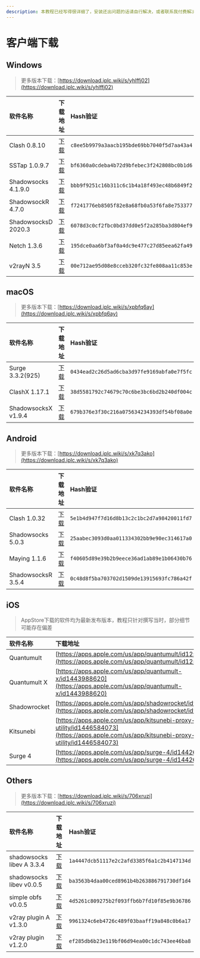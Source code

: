```yaml
---
description: 本教程已经写得很详细了，安装还出问题的话请自行解决，或者联系我付费解决
---
```


# 客户端下载

## Windows

> 更多版本下载：[https://download.iplc.wiki/s/yhlffj02](https://download.iplc.wiki/s/yhlffj02)

| 软件名称 | 下载地址 | Hash验证 |
| :--- | :--- | :--- |
| Clash 0.8.10 | [下载](https://download.iplc.wiki/s/b1a37iq4) | `c8ee5b9979a3aacb195bde69bb7040f5d7aa43a4` |
| SSTap 1.0.9.7 | [下载](https://download.iplc.wiki/s/n0qipi5o) | `bf6360a0cdeba4b72d9bfebec3f242808bc0b1d6` |
| Shadowsocks 4.1.9.0 | [下载](https://download.iplc.wiki/s/vf4csmhk) | `bbb9f9251c16b311c6c1b4a18f493ec48b6849f2` |
| ShadowsockR 4.7.0 | [下载](https://download.iplc.wiki/s/8pkeipv5) | `f7241776eb8505f82e8a68fb0a53f6fa8e753377` |
| ShadowsocksD 2020.3 | [下载](https://download.iplc.wiki/s/wc0rsgv2) | `6078d3c0cf2fbc0bd37dd0e5f2a285ba3d804ef9` |
| Netch 1.3.6 | [下载](https://download.iplc.wiki/s/dt3ciy44) | `195dce0aa6bf3af0a4dc9e477c27d85eea62fa49` |
| v2rayN 3.5 | [下载](https://download.iplc.wiki/s/qcg9x0lt) | `00e712ae95d08e8cceb320fc32fe808aa11c853e` |

## macOS

> 更多版本下载：[https://download.iplc.wiki/s/xpbfq6ay](https://download.iplc.wiki/s/xpbfq6ay)

| 软件名称 | 下载地址 | Hash验证 |
| :--- | :--- | :--- |
| Surge 3.3.2\(925\) | [下载](https://download.iplc.wiki/s/ved3zvf4) | `0434ead2c26d5ad6cba3d97fe9169abfa0e7f5fc` |
| ClashX 1.17.1 | [下载](https://download.iplc.wiki/s/jq06pcwr) | `38d5581792c74679c70c6be3bc6bd2b240df004c` |
| ShadowsocksX v1.9.4 | [下载](https://download.iplc.wiki/s/dskyns60) | `679b376e3f30c216a075634234393df54bf08a0e` |

## Android

> 更多版本下载：[https://download.iplc.wiki/s/xk7q3ako](https://download.iplc.wiki/s/xk7q3ako)

| 软件名称 | 下载地址 | Hash验证 |
| :--- | :--- | :--- |
| Clash 1.0.32 | [下载](https://download.iplc.wiki/s/aiyu6gej) | `5e1b4d947f7d16d8b13c2c1bc2d7a98420011fd7` |
| Shadowsocks 5.0.3 | [下载](https://download.iplc.wiki/s/uinbhekm) | `25aabec3093d0aa011334302bb9e90ec314617a0` |
| Maying 1.1.6 | [下载](https://download.iplc.wiki/s/ulzos0c3) | `f40605d89e39b2b9eece36ad1ab89e1b06430b76` |
| ShadowsocksR 3.5.4 | [下载](https://download.iplc.wiki/s/mtajieab) | `0c48d8f5ba703702d1509de13915693fc786a42f` |

## iOS

> AppStore下载的软件均为最新发布版本，教程只针对撰写当时，部分细节可能存在偏差

| 软件名称 | 下载地址 |
| :--- | :--- |
| Quantumult | [https://apps.apple.com/us/app/quantumult/id1252015438](https://apps.apple.com/us/app/quantumult/id1252015438) |
| Quantumult X | [https://apps.apple.com/us/app/quantumult-x/id1443988620](https://apps.apple.com/us/app/quantumult-x/id1443988620) |
| Shadowrocket | [https://apps.apple.com/us/app/shadowrocket/id932747118](https://apps.apple.com/us/app/shadowrocket/id932747118) |
| Kitsunebi | [https://apps.apple.com/us/app/kitsunebi-proxy-utility/id1446584073](https://apps.apple.com/us/app/kitsunebi-proxy-utility/id1446584073) |
| Surge 4 | [https://apps.apple.com/us/app/surge-4/id1442620678](https://apps.apple.com/us/app/surge-4/id1442620678) |

## Others

> 更多版本下载：[https://download.iplc.wiki/s/706xruzi](https://download.iplc.wiki/s/706xruzi)

| 软件名称 | 下载地址 | Hash验证 |
| :--- | :--- | :--- |
| shadowsocks libev A 3.3.4 | [下载](https://download.iplc.wiki/s/sjc6zbec) | `1a4447dcb51117e2c2afd3385f6a1c2b4147134d` |
| shadowsocks libev v0.0.5 | [下载](https://download.iplc.wiki/s/qqtwtyvi) | `ba3563b4daa00ced8961b4b263886791730df1d4` |
| simple obfs v0.0.5 | [下载](https://download.iplc.wiki/s/99p3rfv4) | `4d5261c809275b2f093ffb6b7fd10f85e9b36786` |
| v2ray plugin A v1.3.0 | [下载](https://download.iplc.wiki/s/3cf4gqvc) | `9961324c6eb4726c489f03baaff19a848c0b6a17` |
| v2ray plugin v1.2.0 | [下载](https://download.iplc.wiki/s/840cxa46) | `ef285db6b23e119bf06d94ea00c1dc743ee46ba8` |

